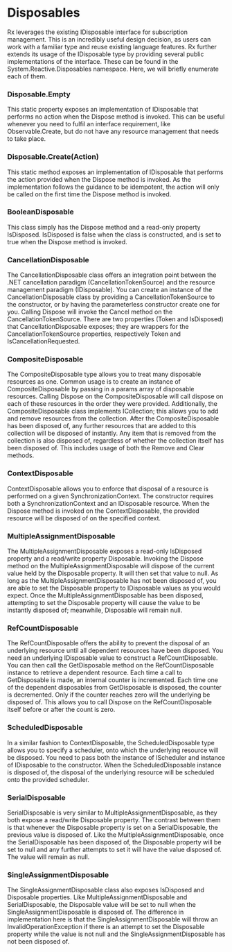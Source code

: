 # Disposables

Rx leverages the existing IDisposable interface for subscription management. This is an incredibly useful design decision, as users can work with a familiar type and reuse existing language features. Rx further extends its usage of the IDisposable type by providing several public implementations of the interface. These can be found in the System.Reactive.Disposables namespace. Here, we will briefly enumerate each of them.

### Disposable.Empty

This static property exposes an implementation of IDisposable that performs no action when the Dispose method is invoked. This can be useful whenever you need to fulfil an interface requirement, like Observable.Create, but do not have any resource management that needs to take place.
    
### Disposable.Create(Action)

This static method exposes an implementation of IDisposable that performs the action provided when the Dispose method is invoked. As the implementation follows the guidance to be idempotent, the action will only be called on the first time the Dispose method is invoked.
    
### BooleanDisposable

This class simply has the Dispose method and a read-only property IsDisposed. IsDisposed is false when the class is constructed, and is set to true when the Dispose method is invoked. 
    
### CancellationDisposable

The CancellationDisposable class offers an integration point between the .NET cancellation paradigm (CancellationTokenSource) and the resource management paradigm (IDisposable). You can create an instance of the CancellationDisposable class by providing a CancellationTokenSource to the constructor, or by having the parameterless constructor create one for you. Calling Dispose will invoke the Cancel method on the CancellationTokenSource. There are two properties (Token and IsDisposed) that CancellationDisposable exposes; they are wrappers for the CancellationTokenSource properties, respectively Token and IsCancellationRequested. 
    
### CompositeDisposable

The CompositeDisposable type allows you to treat many disposable resources as one. Common usage is to create an instance of CompositeDisposable by passing in a params array of disposable resources. Calling Dispose on the CompositeDisposable will call dispose on each of these resources in the order they were provided. Additionally, the CompositeDisposable class implements ICollection<IDisposable>; this allows you to add and remove resources from the collection. After the CompositeDisposable has been disposed of, any further resources that are added to this collection will be disposed of instantly. Any item that is removed from the collection is also disposed of, regardless of whether the collection itself has been disposed of. This includes usage of both the Remove and Clear methods.
    
### ContextDisposable

ContextDisposable allows you to enforce that disposal of a resource is performed on a given SynchronizationContext. The constructor requires both a SynchronizationContext and an IDisposable resource. When the Dispose method is invoked on the ContextDisposable, the provided resource will be disposed of on the specified context. 
    
### MultipleAssignmentDisposable

The MultipleAssignmentDisposable exposes a read-only IsDisposed property and a read/write property Disposable. Invoking the Dispose method on the MultipleAssignmentDisposable will dispose of the current value held by the Disposable property. It will then set that value to null. As long as the MultipleAssignmentDisposable has not been disposed of, you are able to set the Disposable property to IDisposable values as you would expect. Once the MultipleAssignmentDisposable has been disposed, attempting to set the Disposable property will cause the value to be instantly disposed of; meanwhile, Disposable will remain null. 
    
### RefCountDisposable

The RefCountDisposable offers the ability to prevent the disposal of an underlying resource until all dependent resources have been disposed. You need an underlying IDisposable value to construct a RefCountDisposable. You can then call the GetDisposable method on the RefCountDisposable instance to retrieve a dependent resource. Each time a call to GetDisposable is made, an internal counter is incremented. Each time one of the dependent disposables from GetDisposable is disposed, the counter is decremented. Only if the counter reaches zero will the underlying be disposed of. This allows you to call Dispose on the RefCountDisposable itself before or after the count is zero. 
    
### ScheduledDisposable

In a similar fashion to ContextDisposable, the ScheduledDisposable type allows you to specify a scheduler, onto which the underlying resource will be disposed. You need to pass both the instance of IScheduler and instance of IDisposable to the constructor. When the ScheduledDisposable instance is disposed of, the disposal of the underlying resource will be scheduled onto the provided scheduler. 
    
### SerialDisposable

SerialDisposable is very similar to MultipleAssignmentDisposable, as they both expose a read/write Disposable property. The contrast between them is that whenever the Disposable property is set on a SerialDisposable, the previous value is disposed of. Like the MultipleAssignmentDisposable, once the SerialDisposable has been disposed of, the Disposable property will be set to null and any further attempts to set it will have the value disposed of. The value will remain as null. 
    
### SingleAssignmentDisposable

The SingleAssignmentDisposable class also exposes IsDisposed and Disposable properties. Like MultipleAssignmentDisposable and SerialDisposable, the Disposable value will be set to null when the SingleAssignmentDisposable is disposed of. The difference in implementation here is that the SingleAssignmentDisposable will throw an InvalidOperationException if there is an attempt to set the Disposable property while the value is not null and the SingleAssignmentDisposable has not been disposed of. 

